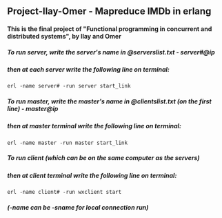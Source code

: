 ## Project-Ilay-Omer - Mapreduce IMDb in erlang
#### This is the final project of "Functional programming in concurrent and distributed systems", by Ilay and Omer

##### To run ***server***, write the server's name in *@serverslist.txt* - *server#@ip*
##### then at each server write the following line on terminal:
```
erl -name server# -run server start_link
```

##### To run ***master***, write the master's name in *@clientslist.txt* (on the first line) - *master@ip*
##### then at master terminal write the following line on terminal:
```
erl -name master -run master start_link
```

##### To run ***client*** (which can be on the same computer as the servers)
##### then at client terminal write the following line on terminal:
```
erl -name client# -run wxclient start
```


###### **(-name can be -sname for local connection run)**
